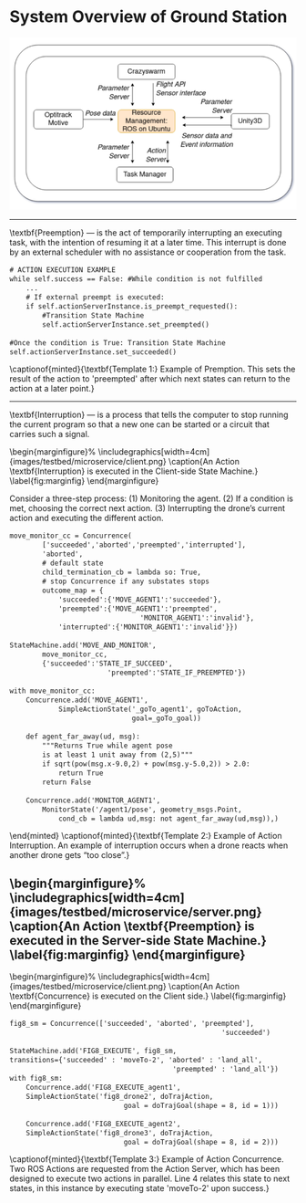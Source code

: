 

# System Overview of Ground Station

![System Overview of Ground Station](/some_swarm_github.png "Swarm Diagram")

-------------------------------------------------------------------------------------------------------------
\textbf{Preemption}  — is the act of temporarily interrupting an executing task, with the intention of resuming it at a later time. This interrupt is done by an external scheduler with no assistance or cooperation from the task.

    # ACTION EXECUTION EXAMPLE
    while self.success == False: #While condition is not fulfilled
        ... 
        # If external preempt is executed:
        if self.actionServerInstance.is_preempt_requested():
            #Transition State Machine
            self.actionServerInstance.set_preempted() 
    
    #Once the condition is True: Transition State Machine
    self.actionServerInstance.set_succeeded() 

\captionof{minted}{\textbf{Template 1:} Example of Premption. This sets the result of the action to 'preempted' after which next states can return to the action at a later point.}

-----------------------------------------------------------------------------------------------------------

\textbf{Interruption} — is a process that tells the computer to stop running the current program so that a new one can be started or a circuit that carries such a signal. 

\begin{marginfigure}%
  \includegraphics[width=4cm]{images/testbed/microservice/client.png}
  \caption{An Action \textbf{Interruption} is executed in the Client-side State Machine.}
  \label{fig:marginfig}
\end{marginfigure}

Consider a three-step process: (1) Monitoring the agent. (2) If a condition is met, choosing the correct next action. (3) Interrupting the drone’s current action and executing the different action.

    move_monitor_cc = Concurrence(
            ['succeeded','aborted','preempted','interrupted'],
            'aborted', 
            # default state
            child_termination_cb = lambda so: True, 
            # stop Concurrence if any substates stops
            outcome_map = {
                'succeeded':{'MOVE_AGENT1':'succeeded'},
                'preempted':{'MOVE_AGENT1':'preempted',
                                    'MONITOR_AGENT1':'invalid'},
                'interrupted':{'MONITOR_AGENT1':'invalid'}})
    
    StateMachine.add('MOVE_AND_MONITOR',
            move_monitor_cc,
            {'succeeded':'STATE_IF_SUCCEED', 
                            'preempted':'STATE_IF_PREEMPTED'}) 
    
    with move_monitor_cc:
        Concurrence.add('MOVE_AGENT1',
                SimpleActionState('_goTo_agent1', goToAction,
                                  goal=_goTo_goal))
    
        def agent_far_away(ud, msg):
            """Returns True while agent pose 
            is at least 1 unit away from (2,5)"""
            if sqrt(pow(msg.x-9.0,2) + pow(msg.y-5.0,2)) > 2.0:
                return True
            return False
    
        Concurrence.add('MONITOR_AGENT1',
            MonitorState('/agent1/pose', geometry_msgs.Point,
                cond_cb = lambda ud,msg: not agent_far_away(ud,msg)),)
                                

\end{minted}
\captionof{minted}{\textbf{Template 2:} Example of Action Interruption. An example of interruption occurs when a drone reacts when another drone gets “too close”.}

\begin{marginfigure}%
  \includegraphics[width=4cm]{images/testbed/microservice/server.png}
  \caption{An Action \textbf{Preemption} is executed in the Server-side State Machine.}
  \label{fig:marginfig}
\end{marginfigure} 
-----------------------------------------------------------------------------------------------------------


\begin{marginfigure}%
  \includegraphics[width=4cm]{images/testbed/microservice/client.png}
  \caption{An Action \textbf{Concurrence} is executed on the Client side.}
  \label{fig:marginfig}
\end{marginfigure}


    fig8_sm = Concurrence(['succeeded', 'aborted', 'preempted'], 
                                                        'succeeded')
    
    StateMachine.add('FIG8_EXECUTE', fig8_sm, 
    transitions={'succeeded' : 'moveTo-2', 'aborted' : 'land_all', 
                                            'preempted' : 'land_all'})
    with fig8_sm:
        Concurrence.add('FIG8_EXECUTE_agent1',
        SimpleActionState('fig8_drone2', doTrajAction, 
                                goal = doTrajGoal(shape = 8, id = 1)))

        Concurrence.add('FIG8_EXECUTE_agent2',
        SimpleActionState('fig8_drone3', doTrajAction, 
                                goal = doTrajGoal(shape = 8, id = 2)))

   \captionof{minted}{\textbf{Template 3:} Example of Action Concurrence. Two ROS Actions are requested from the Action Server, which has been designed to execute two actions in parallel. Line 4 relates this state to next states, in this instance by executing state 'moveTo-2' upon success.}


